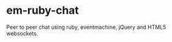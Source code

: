 em-ruby-chat
============

Peer to peer chat using ruby, eventmachine, jQuery and HTML5 websockets.
